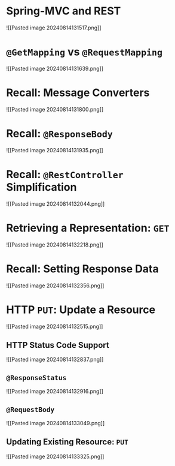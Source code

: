 # Spring-MVC and REST

![[Pasted image 20240814131517.png]]

# `@GetMapping` vs `@RequestMapping`

![[Pasted image 20240814131639.png]]
# Recall: Message Converters

![[Pasted image 20240814131800.png]]

# Recall: `@ResponseBody`

![[Pasted image 20240814131935.png]]

# Recall: `@RestController` Simplification

![[Pasted image 20240814132044.png]]

# Retrieving a Representation: `GET`

![[Pasted image 20240814132218.png]]

# Recall: Setting Response Data

![[Pasted image 20240814132356.png]]

# HTTP `PUT`: Update a Resource

![[Pasted image 20240814132515.png]]

## HTTP Status Code Support

![[Pasted image 20240814132837.png]]

## `@ResponseStatus`

![[Pasted image 20240814132916.png]]

## `@RequestBody`

![[Pasted image 20240814133049.png]]

## Updating Existing Resource: `PUT`

![[Pasted image 20240814133325.png]]


